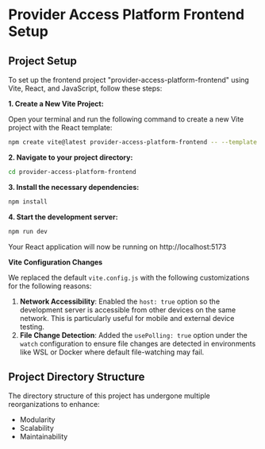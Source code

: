 # Provider Access Platform Frontend Setup

## Project Setup

To set up the frontend project "provider-access-platform-frontend" using Vite, React, and JavaScript, follow these steps:

__1. Create a New Vite Project:__

Open your terminal and run the following command to create a new Vite project with the React template:

```bash
npm create vite@latest provider-access-platform-frontend -- --template react
```

__2. Navigate to your project directory:__

```bash
cd provider-access-platform-frontend
```

__3. Install the necessary dependencies:__

```bash
npm install
```

__4. Start the development server:__

```bash
npm run dev
```

Your React application will now be running on http://localhost:5173

__Vite Configuration Changes__

We replaced the default `vite.config.js` with the following customizations for the following reasons:

1. **Network Accessibility**: Enabled the `host: true` option so the development server is accessible from other devices on the same network. This is particularly useful for mobile and external device testing.
2. **File Change Detection**: Added the `usePolling: true` option under the `watch` configuration to ensure file changes are detected in environments like WSL or Docker where default file-watching may fail.


## Project Directory Structure

The directory structure of this project has undergone multiple reorganizations to enhance:

- Modularity
- Scalability
- Maintainability


